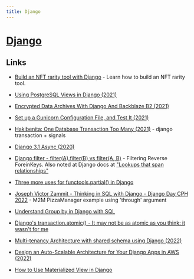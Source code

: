 ```yaml
---
title: Django
---
```


# [Django](https://www.djangoproject.com/)


## Links

- [Build an NFT rarity tool with Django](https://ghost.justdjango.com/blog/nft-rarity-tool/) - Learn how to build an NFT rarity tool.

- [Using PostgreSQL Views in Django (2021)](https://pganalyze.com/blog/postgresql-views-django-python)
- [Encrypted Data Archives With Django And Backblaze B2 (2021)](https://til.unessa.net/django/encrypted-archives/)
- [Set up a Gunicorn Configuration File, and Test It (2021)](https://adamj.eu/tech/2021/12/29/set-up-a-gunicorn-configuration-file-and-test-it/)
- [Hakibenita: One Database Transaction Too Many (2021)](https://hakibenita.com/django-nested-transaction) - django transaction +
signals
- [Django 3.1 Async (2020)](https://wersdoerfer.de/blogs/ephes_blog/django-31-async/)
- [Django filter - filter(A).filter(B) vs filter(A, B)](https://www.hacksoft.io/blog/django-filter-chaining) - Filtering Reverse ForeinKeys. 
Also noted at Django docs at ["Lookups that span relationships"](https://docs.djangoproject.com/en/stable/topics/db/queries/#lookups-that-span-relationships)
- [Three more uses for functools.partial() in Django](https://adamj.eu/tech/2021/10/12/three-more-uses-for-functools-partial-in-django/)
- [Joseph Victor Zammit - Thinking in SQL with Django - Django Day CPH 2022](https://www.youtube.com/watch?v=4JkghjjulvE) - M2M PizzaManager example using 'through' argument
- [Understand Group by in Django with SQL](https://hakibenita.com/django-group-by-sql)
- [Django's transaction.atomic() - It may not be as atomic as you think: it wasn't for me](https://charemza.name/blog/posts/django/postgres/transactions/not-as-atomic-as-you-may-think/)
- [Multi-tenancy Architecture with shared schema using Django (2022)](https://medium.com/@opeoluborode_9605/multi-tenancy-architecture-with-shared-schema-using-django-17559b35820)
- [Design an Auto-Scalable Architecture for Your Django Apps in AWS (2022)](https://betterprogramming.pub/design-an-auto-scalable-architecture-for-your-django-apps-in-aws-850ca5ec63a1)
- [How to Use Materialized View in Django](https://medium.com/analytics-vidhya/how-to-use-materialized-view-in-django-3b91f71f718a)